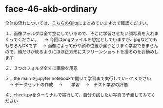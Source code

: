 # face-46-akb-ordinary


全体の流れについては、[こちらのQiita](https://qiita.com/ahpjop/items/06d960a0f56635327669)にまとめていますので確認ください。


１、画像フォルダは全て空にしているので、そこに学習させたい顔写真を入れまくってください。
　→ 今回はpngファイルを想定としていますが、jpgなどでももちろんOKです
　→ 画像によって形や顔の位置が違うとうまく学習できませんので、顔だけが映るようにほぼ正方形にスクリーンショットを撮るのをお勧めします
 
 ２、３つのフォルダ全てに画像を用意
 
 ３、the main をjupyter notebookで開いて学習まで実行していってください
 　→ データセットの作成
 　→　　学習
 　→　テスト学習の評価
 
 
 ４、check.pyをターミナルで実行して、自分の試したい写真で予測してみてください
 
 
